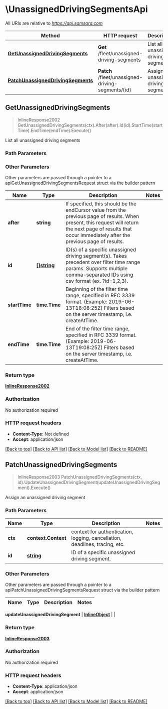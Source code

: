 # \UnassignedDrivingSegmentsApi

All URIs are relative to *https://api.samsara.com*

Method | HTTP request | Description
------------- | ------------- | -------------
[**GetUnassignedDrivingSegments**](UnassignedDrivingSegmentsApi.md#GetUnassignedDrivingSegments) | **Get** /fleet/unassigned-driving-segments | List all unassigned driving segments
[**PatchUnassignedDrivingSegments**](UnassignedDrivingSegmentsApi.md#PatchUnassignedDrivingSegments) | **Patch** /fleet/unassigned-driving-segments/{id} | Assign an unassigned driving segment



## GetUnassignedDrivingSegments

> InlineResponse2002 GetUnassignedDrivingSegments(ctx).After(after).Id(id).StartTime(startTime).EndTime(endTime).Execute()

List all unassigned driving segments



### Path Parameters



### Other Parameters

Other parameters are passed through a pointer to a apiGetUnassignedDrivingSegmentsRequest struct via the builder pattern


Name | Type | Description  | Notes
------------- | ------------- | ------------- | -------------
 **after** | **string** | If specified, this should be the endCursor value from the previous page of results. When present, this request will return the next page of results that occur immediately after the previous page of results. | 
 **id** | [**[]string**](string.md) | ID(s) of a specific unassigned driving segment(s). Takes precedent over filter time range params. Supports multiple comma-separated IDs using csv format (ex. ?id&#x3D;1,2,3). | 
 **startTime** | **time.Time** | Beginning of the filter time range, specified in RFC 3339 format. (Example: 2019-06-13T18:08:25Z) Filters based on the server timestamp, i.e. createAtTime. | 
 **endTime** | **time.Time** | End of the filter time range, specified in RFC 3339 format. (Example: 2019-06-13T19:08:25Z) Filters based on the server timestamp, i.e. createAtTime. | 

### Return type

[**InlineResponse2002**](inline_response_200_2.md)

### Authorization

No authorization required

### HTTP request headers

- **Content-Type**: Not defined
- **Accept**: application/json

[[Back to top]](#) [[Back to API list]](../README.md#documentation-for-api-endpoints)
[[Back to Model list]](../README.md#documentation-for-models)
[[Back to README]](../README.md)


## PatchUnassignedDrivingSegments

> InlineResponse2003 PatchUnassignedDrivingSegments(ctx, id).UpdateUnassignedDrivingSegment(updateUnassignedDrivingSegment).Execute()

Assign an unassigned driving segment



### Path Parameters


Name | Type | Description  | Notes
------------- | ------------- | ------------- | -------------
**ctx** | **context.Context** | context for authentication, logging, cancellation, deadlines, tracing, etc.
**id** | [**string**](.md) | ID of a specific unassigned driving segment. | 

### Other Parameters

Other parameters are passed through a pointer to a apiPatchUnassignedDrivingSegmentsRequest struct via the builder pattern


Name | Type | Description  | Notes
------------- | ------------- | ------------- | -------------

 **updateUnassignedDrivingSegment** | [**InlineObject**](InlineObject.md) |  | 

### Return type

[**InlineResponse2003**](inline_response_200_3.md)

### Authorization

No authorization required

### HTTP request headers

- **Content-Type**: application/json
- **Accept**: application/json

[[Back to top]](#) [[Back to API list]](../README.md#documentation-for-api-endpoints)
[[Back to Model list]](../README.md#documentation-for-models)
[[Back to README]](../README.md)

